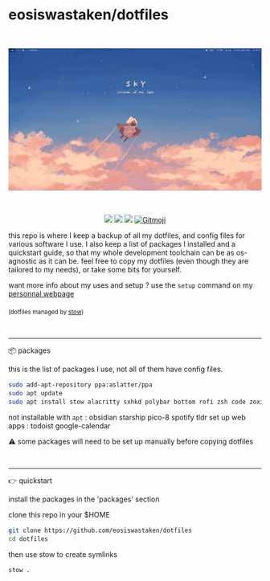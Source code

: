 # eosiswastaken/dotfiles

<br>

![image](https://raw.githubusercontent.com/eosiswastaken/dotfiles/main/.github/rice.gif)

<br>

<p align="center">
  <img src="https://img.shields.io/badge/Linux_Mint-87CF3E?style=for-the-badge&logo=linux-mint&logoColor=white" />
  <img src="https://img.shields.io/badge/lenovo%20laptop-E2231A?style=for-the-badge&logo=lenovo&logoColor=white" />
  <img src="https://img.shields.io/badge/alacritty-F46D01?style=for-the-badge&logo=alacritty&logoColor=white" />
  <a href="https://gitmoji.dev">
  <img
    src="https://img.shields.io/badge/gitmoji-%20😜%20😍-FFDD67.svg?style=for-the-badge"
    alt="Gitmoji"
  />
</a>
</p>

this repo is where I keep a backup of all my dotfiles, and config files for various software I use. I also keep a list of packages I installed and a quickstart guide, so that my whole development toolchain can be as os-agnostic as it can be.
feel free to copy my dotfiles (even though they are tailored to my needs), or take some bits for yourself.

want more info about my uses and setup ? use the `setup` command on my [personnal webpage](https://eosis.space)


<sub> (dotfiles managed by [stow](https://www.youtube.com/watch?v=y6XCebnB9gs&t=9s)) </sub>

<br>

---

📦 packages

this is the list of packages I use, not all of them have config files.

```bash
sudo add-apt-repository ppa:aslatter/ppa
sudo apt update
sudo apt install stow alacritty sxhkd polybar bottom rofi zsh code zoxide zsh-autosuggestions zsh-syntax-highlighting firefox vlc vim discord tmux ripgrep tree
```

not installable with `apt` : obsidian starship pico-8 spotify tldr
set up web apps : todoist google-calendar

⚠️ some packages will need to be set up manually before copying dotfiles

<br>

---


👉 quickstart

install the packages in the 'packages' section

clone this repo in your $HOME

```bash
git clone https://github.com/eosiswastaken/dotfiles
cd dotfiles
```

then use stow to create symlinks


```bash
stow .
```










